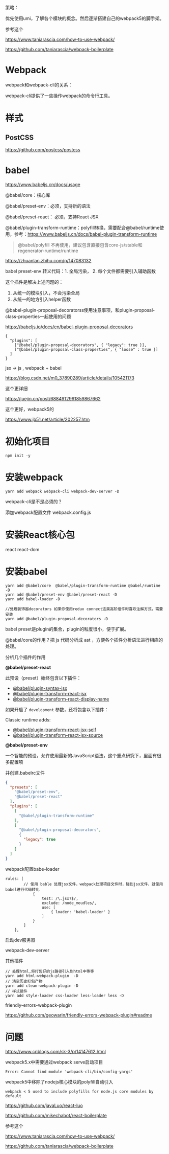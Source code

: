 策略：

优先使用umi，了解各个模块的概念。然后逐渐搭建自己的webpack5的脚手架。

参考这个

https://www.taniarascia.com/how-to-use-webpack/

https://github.com/taniarascia/webpack-boilerplate

# Webpack

webpack和webpack-cli的关系：

webpack-cli提供了一些操作webpack的命令行工具。

# 样式

## PostCSS

https://github.com/postcss/postcss

# babel

https://www.babeljs.cn/docs/usage

@babel/core：核心库

@babel/preset-env：必须，支持新的语法

@babel/preset-react： 必须，支持React JSX

@babel/plugin-transform-runtime：polyfill转换，需要配合@babel/runtime使用，参考：https://www.babeljs.cn/docs/babel-plugin-transform-runtime

> @babel/polyfill 不再使用，建议包含直接包含core-js/stable和regenerator-runtime/runtime

https://zhuanlan.zhihu.com/p/147083132

babel preset-env 转义代码：1. 全局污染， 2. 每个文件都需要引入辅助函数

这个插件是解决上述问题的：

1. 从统一的模块引入，不会污染全局
2. 从统一的地方引入helper函数

@babel-plugin-proposal-decoratorss使用注意事项，和plugin-proposal-class-properties一起使用的问题

https://babeljs.io/docs/en/babel-plugin-proposal-decorators

```
{
  "plugins": [
    ["@babel/plugin-proposal-decorators", { "legacy": true }],
    ["@babel/plugin-proposal-class-properties", { "loose" : true }]
  ]
}
```

jsx -> js , webpack + babel

https://blog.csdn.net/m0_37890289/article/details/105421173

这个更详细

https://juejin.cn/post/6884912991859867662

这个更好，webpack5的

https://www.jb51.net/article/202257.htm

# 初始化项目

```
npm init -y
```

# 安装webpack

```
yarn add webpack webpack-cli webpack-dev-server -D
```

webpack-cli是不是必须的？

添加webpack配置文件 webpack.config.js

# 安装React核心包

react react-dom

# 安装babel

```
yarn add @babel/core  @babel/plugin-transform-runtime @babel/runtime  -D
yarn add @babel/preset-env @babel/preset-react -D
yarn add babel-loader -D

//处理装饰器decorators 如果你使用redux connect这类高阶组件时喜欢注解方式，需要安装
yarn add @babel/plugin-proposal-decorators -D
```

babel preset是plugin的集合，plugin的粒度很小，便于扩展。

@babel/core的作用？把 js 代码分析成 ast ，方便各个插件分析语法进行相应的处理。

分析几个插件的作用

**@babel/preset-react**

此预设（preset）始终包含以下插件：

- [@babel/plugin-syntax-jsx](https://www.babeljs.cn/docs/babel-plugin-syntax-jsx)
- [@babel/plugin-transform-react-jsx](https://www.babeljs.cn/docs/babel-plugin-transform-react-jsx)
- [@babel/plugin-transform-react-display-name](https://www.babeljs.cn/docs/babel-plugin-transform-react-display-name)

如果开启了 `development` 参数，还将包含以下插件：

Classic runtime adds:

- [@babel/plugin-transform-react-jsx-self](https://www.babeljs.cn/docs/babel-plugin-transform-react-jsx-self)
- [@babel/plugin-transform-react-jsx-source](https://www.babeljs.cn/docs/babel-plugin-transform-react-jsx-source)

**@babel/preset-env**

一个智能的预设，允许使用最新的JavaScript语法，这个重点研究下，里面有很多配置项

并创建.babelrc文件

```json
{
  "presets": [
    "@babel/preset-env",
    "@babel/preset-react"
  ],
  "plugins": [
    [
      "@babel/plugin-transform-runtime"
    ],
    [
      "@babel/plugin-proposal-decorators",
      {
        "legacy": true
      }
    ]
  ]
}
```

webpack配置babe-loader

```
rules: [
        // 使用 bable 处理jsx文件，webpack处理项目文件时，碰到jsx文件，就使用babel进行代码转化
            {
                test: /\.jsx?$/,
                exclude: /node_moudles/,
                use: [
                    { loader: 'babel-loader' }
                ]
            }
        ]
    },
```

启动dev服务器

webpack-dev-server

其他插件

```
// 处理html,将打包好的js路径引入到html中等等
yarn add html-webpack-plugin  -D
// 清空历史打包产物
yarn add clean-webpack-plugin -D
// 样式插件
yarn add style-loader css-loader less-loader less -D
```

friendly-errors-webpack-plugin

https://github.com/geowarin/friendly-errors-webpack-plugin#readme

# 问题

https://www.cnblogs.com/sk-3/p/14147612.html

webpack5.x中需要通过webpack serve启动项目

`Error: Cannot find module 'webpack-cli/bin/config-yargs'`

webpack5中移除了nodejs核心模块的polyfill自动引入

`webpack < 5 used to include polyfills for node.js core modules by default`

https://github.com/javaLuo/react-luo

https://github.com/mikechabot/react-boilerplate

参考这个

https://www.taniarascia.com/how-to-use-webpack/

https://github.com/taniarascia/webpack-boilerplate